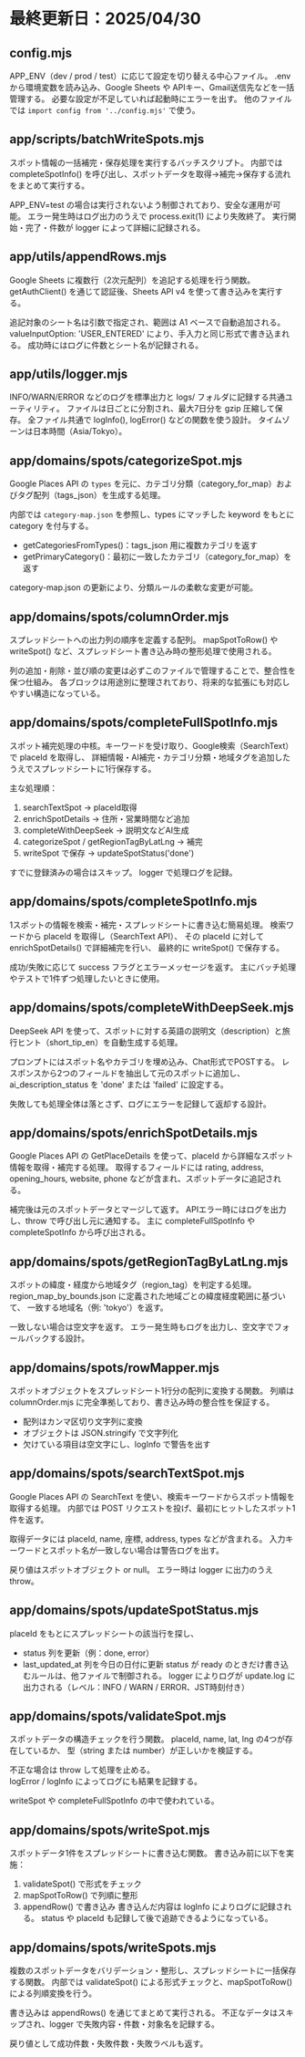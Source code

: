 # 最終更新日：2025/04/30

## config.mjs

APP_ENV（dev / prod / test）に応じて設定を切り替える中心ファイル。
.env から環境変数を読み込み、Google Sheets や APIキー、Gmail送信先などを一括管理する。
必要な設定が不足していれば起動時にエラーを出す。
他のファイルでは `import config from '../config.mjs'` で使う。

## app/scripts/batchWriteSpots.mjs

スポット情報の一括補完・保存処理を実行するバッチスクリプト。
内部では completeSpotInfo() を呼び出し、スポットデータを取得→補完→保存する流れをまとめて実行する。

APP_ENV=test の場合は実行されないよう制御されており、安全な運用が可能。
エラー発生時はログ出力のうえで process.exit(1) により失敗終了。
実行開始・完了・件数が logger によって詳細に記録される。

## app/utils/appendRows.mjs

Google Sheets に複数行（2次元配列）を追記する処理を行う関数。
getAuthClient() を通じて認証後、Sheets API v4 を使って書き込みを実行する。

追記対象のシート名は引数で指定され、範囲は A1 ベースで自動追加される。
valueInputOption: 'USER_ENTERED' により、手入力と同じ形式で書き込まれる。
成功時にはログに件数とシート名が記録される。

## app/utils/logger.mjs

INFO/WARN/ERROR などのログを標準出力と logs/ フォルダに記録する共通ユーティリティ。
ファイルは日ごとに分割され、最大7日分を gzip 圧縮して保存。
全ファイル共通で logInfo(), logError() などの関数を使う設計。
タイムゾーンは日本時間（Asia/Tokyo）。

## app/domains/spots/categorizeSpot.mjs

Google Places API の `types` を元に、カテゴリ分類（category_for_map）およびタグ配列（tags_json）を生成する処理。

内部では `category-map.json` を参照し、types にマッチした keyword をもとに category を付与する。
- getCategoriesFromTypes()：tags_json 用に複数カテゴリを返す
- getPrimaryCategory()：最初に一致したカテゴリ（category_for_map）を返す

category-map.json の更新により、分類ルールの柔軟な変更が可能。

## app/domains/spots/columnOrder.mjs

スプレッドシートへの出力列の順序を定義する配列。
mapSpotToRow() や writeSpot() など、スプレッドシート書き込み時の整形処理で使用される。

列の追加・削除・並び順の変更は必ずこのファイルで管理することで、整合性を保つ仕組み。
各ブロックは用途別に整理されており、将来的な拡張にも対応しやすい構造になっている。

## app/domains/spots/completeFullSpotInfo.mjs

スポット補完処理の中核。キーワードを受け取り、Google検索（SearchText）で placeId を取得し、
詳細情報・AI補完・カテゴリ分類・地域タグを追加したうえでスプレッドシートに1行保存する。

主な処理順：
1. searchTextSpot → placeId取得
2. enrichSpotDetails → 住所・営業時間など追加
3. completeWithDeepSeek → 説明文などAI生成
4. categorizeSpot / getRegionTagByLatLng → 補完
5. writeSpot で保存 → updateSpotStatus('done')

すでに登録済みの場合はスキップ。
logger で処理ログを記録。

## app/domains/spots/completeSpotInfo.mjs

1スポットの情報を検索・補完・スプレッドシートに書き込む簡易処理。
検索ワードから placeId を取得し（SearchText API）、
その placeId に対して enrichSpotDetails() で詳細補完を行い、
最終的に writeSpot() で保存する。

成功/失敗に応じて success フラグとエラーメッセージを返す。
主にバッチ処理やテストで1件ずつ処理したいときに使用。

## app/domains/spots/completeWithDeepSeek.mjs

DeepSeek API を使って、スポットに対する英語の説明文（description）と旅行ヒント（short_tip_en）を自動生成する処理。

プロンプトにはスポット名やカテゴリを埋め込み、Chat形式でPOSTする。
レスポンスから2つのフィールドを抽出して元のスポットに追加し、
ai_description_status を 'done' または 'failed' に設定する。

失敗しても処理全体は落とさず、ログにエラーを記録して返却する設計。

## app/domains/spots/enrichSpotDetails.mjs

Google Places API の GetPlaceDetails を使って、placeId から詳細なスポット情報を取得・補完する処理。
取得するフィールドには rating, address, opening_hours, website, phone などが含まれ、スポットデータに追記される。

補完後は元のスポットデータとマージして返す。
APIエラー時にはログを出力し、throw で呼び出し元に通知する。
主に completeFullSpotInfo や completeSpotInfo から呼び出される。

## app/domains/spots/getRegionTagByLatLng.mjs

スポットの緯度・経度から地域タグ（region_tag）を判定する処理。
region_map_by_bounds.json に定義された地域ごとの緯度経度範囲に基づいて、
一致する地域名（例: 'tokyo'）を返す。

一致しない場合は空文字を返す。
エラー発生時もログを出力し、空文字でフォールバックする設計。

## app/domains/spots/rowMapper.mjs

スポットオブジェクトをスプレッドシート1行分の配列に変換する関数。
列順は columnOrder.mjs に完全準拠しており、書き込み時の整合性を保証する。

- 配列はカンマ区切り文字列に変換
- オブジェクトは JSON.stringify で文字列化
- 欠けている項目は空文字にし、logInfo で警告を出す

## app/domains/spots/searchTextSpot.mjs

Google Places API の SearchText を使い、検索キーワードからスポット情報を取得する処理。
内部では POST リクエストを投げ、最初にヒットしたスポット1件を返す。

取得データには placeId, name, 座標, address, types などが含まれる。
入力キーワードとスポット名が一致しない場合は警告ログを出す。

戻り値はスポットオブジェクト or null。
エラー時は logger に出力のうえ throw。

## app/domains/spots/updateSpotStatus.mjs

placeId をもとにスプレッドシートの該当行を探し、
- status 列を更新（例：done, error）
- last_updated_at 列を今日の日付に更新
status が ready のときだけ書き込むルールは、他ファイルで制御される。
logger によりログが update.log に出力される（レベル：INFO / WARN / ERROR、JST時刻付き）

## app/domains/spots/validateSpot.mjs

スポットデータの構造チェックを行う関数。
placeId, name, lat, lng の4つが存在しているか、
型（string または number）が正しいかを検証する。

不正な場合は throw して処理を止める。  
logError / logInfo によってログにも結果を記録する。

writeSpot や completeFullSpotInfo の中で使われている。

## app/domains/spots/writeSpot.mjs

スポットデータ1件をスプレッドシートに書き込む関数。
書き込み前に以下を実施：
1. validateSpot() で形式をチェック
2. mapSpotToRow() で列順に整形
3. appendRow() で書き込み
書き込んだ内容は logInfo によりログに記録される。
status や placeId も記録して後で追跡できるようになっている。

## app/domains/spots/writeSpots.mjs

複数のスポットデータをバリデーション・整形し、スプレッドシートに一括保存する関数。
内部では validateSpot() による形式チェックと、mapSpotToRow() による列順変換を行う。

書き込みは appendRows() を通じてまとめて実行される。
不正なデータはスキップされ、logger で失敗内容・件数・対象名を記録する。

戻り値として成功件数・失敗件数・失敗ラベルも返す。
